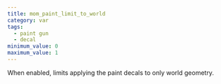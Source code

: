 ```yaml
---
title: mom_paint_limit_to_world
category: var
tags:
  - paint gun
  - decal
minimum_value: 0
maximum_value: 1
---
```


When enabled, limits applying the paint decals to only world geometry.